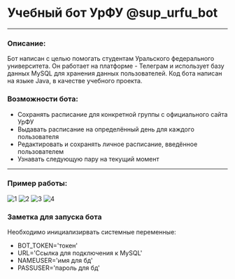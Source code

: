 # Учебный бот УрФУ @sup_urfu_bot
___
### Описание:
Бот написан с целью помогать студентам Уральского федерального университета.
Он работает на платформе - Телеграм и использует базу данных MySQL для хранения данных пользователей.
Код бота написан на языке Java, в качестве учебного проекта.
### Возможности бота:
* Сохранять расписание для конкретной группы с официального сайта УрФУ
* Выдавать расписание на определённый день для каждого пользователя
* Редактировать и сохранять личное расписание, введённое пользователем
* Узнавать следующую пару на текущий момент
___
### Пример работы:

![1](https://github.com/syoumzic/java-bot/assets/114348208/b2f042aa-c248-4c9c-a3a9-5cc4dddb7b43)
![2](https://github.com/syoumzic/java-bot/assets/114348208/8f3c3ef0-e993-4bce-8a35-b365547dc3e0)
![3](https://github.com/syoumzic/java-bot/assets/114348208/50dc5fe2-0794-4d45-bcfa-014b5c636863)
![4](https://github.com/syoumzic/java-bot/assets/114348208/0122a75b-385a-4b97-9de2-5eeca945edc4)

### Заметка для запуска бота
Необходимо инициализирвать системные переменные:
* BOT_TOKEN='токен'
* URL='Ссылка для подключения к MySQL'
* NAMEUSER='имя для бд'
* PASSUSER='пароль для бд'
 
